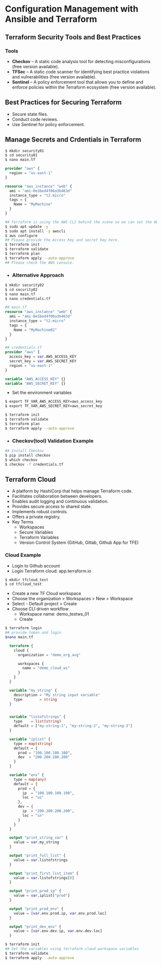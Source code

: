 # Configuration Management with Ansible and Terraform

## Terraform Security Tools and Best Practices

### Tools
- **Checkov** – A static code analysis tool for detecting misconfigurations (free version available).  
- **TFSec** – A static code scanner for identifying best practice violations and vulnerabilities (free version available).  
- **Sentinel** – A policy enforcement tool that allows you to define and enforce policies within the Terraform ecosystem (free version available).  

## Best Practices for Securing Terraform
- Secure state files.  
- Conduct code reviews.  
- Use Sentinel for policy enforcement.

## Manage Secrets and Crdentials in Terraform
```sh
$ mkdir security01
$ cd security01
$ nano main.tf
```
```tf
provider "aws" {
  region = "us-east-1"
}

resource "aws_instance" "web" {
  ami = "ami-0e1bed4f06a3b463d"
  instance_type = "t2.micro"
  tags = {
    Name = "MyMachine"
  }
}
```
```sh
## Terraform is using the AWS CLI behind the scene so we can set the AWS secret key and access key using aws configure command then we do not need to provide the secrets inside the configuration file which is treat.
$ sudo apt update -y
$ sudo apt install -y awscli
$ aws configure
## Please provide the Access Key and secret key here.
$ terraform init
$ terraform validate
$ terraform plan
$ terraform apply --auto-approve
## Please check the AWS console.
```
- ### Alternative Approach
```sh
$ mkdir security02
$ cd security02
$ nano main.tf
$ nano credentials.tf
```
```tf 
## main.tf
resource "aws_instance" "web" {
  ami = "ami-0e1bed4f06a3b463d"
  instance_type = "t2.micro"
  tags = {
    Name = "MyMachine02"
  }
}

```
```tf 
## credentials.tf
provider "aws" {
  access_key = var.AWS_ACCESS_KEY
  secret_key = var.AWS_SECRET_KEY
  region = "us-east-1"
}

variable "AWS_ACCESS_KEY" {}
variable "AWS_SECRET_KEY" {}
```
- Set the environment variables
```sh
$ export TF_VAR_AWS_ACCESS_KEY=aws_access_key
$ export TF_VAR_AWS_SECRET_KEY=aws_secret_key
```

```sh
$ terraform init
$ terraform validate
$ terraform plan
$ terraform apply --auto-approve
```

- ### Checkov(tool) Validation Example
```sh
## Install Checkov
$ pip install checkov
$ which checkov
$ checkov -f credentials.tf 
```

## Terraform Cloud
- A platform by HashiCorp that helps manage Terraform code.
- Facilitates collaboration between developers.
- Enables audit logging and continuous validation.
- Provides secure access to shared state.
- Implements robust controls.
- Offers a private registry.
- Key Terms
  - Workspaces
  - Secure Variables
  - Terraform Variables
  - Version Control System (GitHub, Gitlab,  Github App for TFE)

### Cloud Example
- Login to Github account
- Login Terraform cloud: app.terraform.io

```sh
$ mkdir tfcloud_test
$ cd tfcloud_test
```

- Create a new TF Cloud workspace
- Choose the organization > Workspaces > New > Workspace
- Select - Default project > Create
- Choose CLI driven workflow
  - Workspace name: demo_testws_01
  - Create
```sh
$ terraform login
## provide token and login
$nano main.tf
```
```tf
  terraform {
    cloud {
      organization = "demo_org_avg"

      workspaces {
        name = "demo_cloud_ws"
      }
    }
  }

  variable "my_string" {
    description = "My string input variable"
    type        = string
  }


  variable "listofstrings" {
    type    = list(string)
    default = ["my-string-1", "my-string-2", "my-string-3"]
  }

  variable "iplist" {
    type = map(string)
    default = {
      prod = "100.100.100.100",
      dev  = "200.200.200.200"
    }
  }

  variable "env" {
    type = map(any)
    default = {
      prod = {
        ip  = "100.100.100.100",
        loc = "us"
      },
      dev = {
        ip  = "200.200.200.200",
        loc = "in"
      }
    }
  }

  output "print_string_var" {
    value = var.my_string
  }

  output "print_full_list" {
    value = var.listofstrings
  }

  output "print_first_list_item" {
    value = var.listofstrings[0]
  }

  output "print_prod_ip" {
    value = var.iplist["prod"]
  }

  output "print_prod_env" {
    value = [var.env.prod.ip, var.env.prod.loc]
  }

  output "print_dev_env" {
    value = [var.env.dev.ip, var.env.dev.loc]
  }
```
```sh
$ terraform init
## Set the variables using terraform cloud workspace variables
$ terraform validate
$ terraform apply --auto-approve
```



